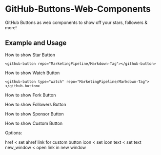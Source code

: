 # GitHub-Buttons-Web-Components
GitHub Buttons as web components to show off your stars, followers &amp; more!


## Example and Usage


How to show Star Button

    <github-button repo="MarketingPipeline/Markdown-Tag"></github-button>
 
 
How to show Watch Button
 
    <github-button type="watch" repo="MarketingPipeline/Markdown-Tag"></github-button>


How to show Fork Button

<github-button type="fork" repo="MarketingPipeline/Markdown-Tag"></github-button>



How to show Followers Button

<github-button type="followers" repo="MarketingPipeline"></github-button>



How to show Sponsor Button

<github-button type="sponsor" repo="MarketingPipeline"></github-button>



How to show Custom Button

<github-button type="custom" text="My super awesome custom button"></github-button>

Options:

href < set ahref link for custom button
icon < set icon 
text < set text
new_window < open link in new window
